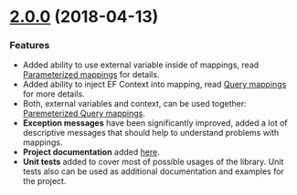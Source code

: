 
<a name="2.0.0"></a>
# [2.0.0](https://github.com/DevTeamHub/angular-webpack-boilerplate/compare/1.0.4...2.0.0) (2018-04-13)

### Features

* Added ability to use external variable inside of mappings, read [Parameterized mappings](https://github.com/DevTeamHub/QueryMappings/wiki/Parameterized-Mapping) for details.
* Added ability to inject EF Context into mapping, read [Query mappings](https://github.com/DevTeamHub/QueryMappings/wiki/Query-Mapping) for more details.
* Both, external variables and context, can be used together: [Paremeterized Query mappings](https://github.com/DevTeamHub/QueryMappings/wiki/Parameterized-Query-Mappings).
* **Exception messages** have been significantly improved, added a lot of descriptive messages that should help to understand problems with mappings. 
* **Project documentation** added [here](https://github.com/DevTeamHub/QueryMappings/wiki).
* **Unit tests** added to cover most of possible usages of the library. Unit tests also can be used as additional documentation and examples for the project.
